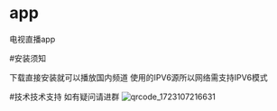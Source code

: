 # app
电视直播app

#安装须知

下载直接安装就可以播放国内频道 使用的IPV6源所以网络需支持IPV6模式


#技术技术支持
如有疑问请进群
![qrcode_1723107216631](https://github.com/user-attachments/assets/0b314bd3-4058-4f9d-a520-51eb7506dc31)

